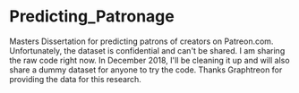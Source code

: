 # Predicting_Patronage
Masters Dissertation for predicting patrons of creators on Patreon.com.  
Unfortunately, the dataset is confidential and can't be shared. I am sharing the raw code right now. In December 2018, I'll be cleaning it up and will also share a dummy dataset for anyone to try the code. Thanks Graphtreon for providing the data for this research.
